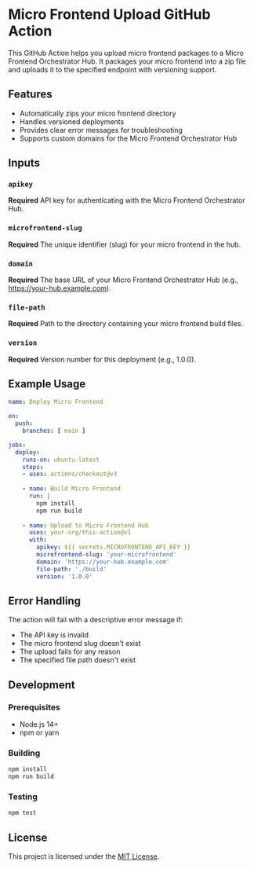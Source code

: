 # Micro Frontend Upload GitHub Action

This GitHub Action helps you upload micro frontend packages to a Micro Frontend Orchestrator Hub. It packages your micro frontend into a zip file and uploads it to the specified endpoint with versioning support.

## Features

- Automatically zips your micro frontend directory
- Handles versioned deployments
- Provides clear error messages for troubleshooting
- Supports custom domains for the Micro Frontend Orchestrator Hub

## Inputs

### `apikey`
**Required** API key for authenticating with the Micro Frontend Orchestrator Hub.

### `microfrontend-slug`
**Required** The unique identifier (slug) for your micro frontend in the hub.

### `domain`
**Required** The base URL of your Micro Frontend Orchestrator Hub (e.g., https://your-hub.example.com).

### `file-path`
**Required** Path to the directory containing your micro frontend build files.

### `version`
**Required** Version number for this deployment (e.g., 1.0.0).

## Example Usage

```yaml
name: Deploy Micro Frontend

on:
  push:
    branches: [ main ]

jobs:
  deploy:
    runs-on: ubuntu-latest
    steps:
    - uses: actions/checkout@v3
    
    - name: Build Micro Frontend
      run: |
        npm install
        npm run build
        
    - name: Upload to Micro Frontend Hub
      uses: your-org/this-action@v1
      with:
        apikey: ${{ secrets.MICROFRONTEND_API_KEY }}
        microfrontend-slug: 'your-microfrontend'
        domain: 'https://your-hub.example.com'
        file-path: './build'
        version: '1.0.0'
```

## Error Handling

The action will fail with a descriptive error message if:
- The API key is invalid
- The micro frontend slug doesn't exist
- The upload fails for any reason
- The specified file path doesn't exist

## Development

### Prerequisites
- Node.js 14+
- npm or yarn

### Building

```bash
npm install
npm run build
```

### Testing

```bash
npm test
```

## License

This project is licensed under the [MIT License](LICENSE).